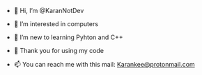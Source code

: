- 👋 Hi, I’m @KaranNotDev

- 👀 I’m interested in computers

- 🌱 I’m new to learning Pyhton and C++

- 💞️ Thank you for using my code

- 📫 You can reach me with this mail: Karankee@protonmail.com
